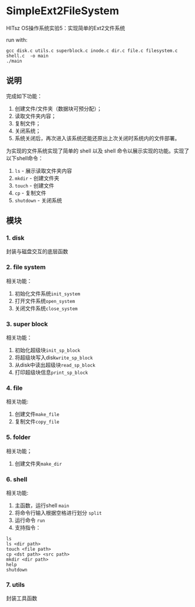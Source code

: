 # SimpleExt2FileSystem
HITsz OS操作系统实验5：实现简单的Ext2文件系统

run with:
```shell
gcc disk.c utils.c superblock.c inode.c dir.c file.c filesystem.c shell.c  -o main
./main
```

## 说明
完成如下功能：

1. 创建文件/文件夹（数据块可预分配）；
2. 读取文件夹内容；
3. 复制文件；
4. 关闭系统；
5. 系统关闭后，再次进入该系统还能还原出上次关闭时系统内的文件部署。

为实现的文件系统实现了简单的 shell 以及 shell 命令以展示实现的功能。实现了以下shell命令：
1. `ls` - 展示读取文件夹内容
2. `mkdir` - 创建文件夹
3. `touch` - 创建文件
4. `cp` - 复制文件
5. `shutdown` - 关闭系统

## 模块
### 1. disk
封装与磁盘交互的底层函数

### 2. file system
相关功能：
1. 初始化文件系统`init_system`
2. 打开文件系统`open_system`
3. 关闭文件系统`close_system`

### 3. super block
相关功能：
1. 初始化超级块`init_sp_block`
2. 将超级块写入disk`write_sp_block`
3. 从disk中读出超级块`read_sp_block`
4. 打印超级块信息`print_sp_block`

### 4. file
相关功能:
1. 创建文件`make_file`
2. 复制文件`copy_file`
### 5. folder
相关功能；
1. 创建文件夹`make_dir`

### 6. shell
相关功能:
1. 主函数，运行shell `main`
2. 将命令行输入根据空格进行划分 `split`
3. 运行命令 `run`
4. 支持指令：
```
ls
ls <dir path>
touch <file path>
cp <dst path> <src path>
mkdir <dir path>
help
shutdown
```

### 7. utils
封装工具函数